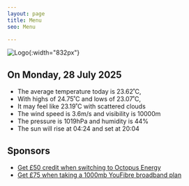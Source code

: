 ```yaml
---
layout: page
title: Menu
seo: Menu

---
```


![Logo](/images/logo.jpg){:width="832px"}

<!-- weather_marker starts -->
## On Monday, 28 July 2025

- The average temperature today is 23.62˚C,
- With highs of 24.75˚C and lows of 23.07˚C,
- It may feel like 23.19˚C with scattered clouds
- The wind speed is 3.6m/s and visibility is 10000m
- The pressure is 1019hPa and humidity is 44%
- The sun will rise at 04:24 and set at 20:04

<!-- weather_marker ends -->

## Sponsors

- [Get £50 credit when switching to Octopus Energy](https://bit.ly/3oD1nnS)
- [Get £75 when taking a 1000mb YouFibre broadband plan](https://aklam.io/91zWhU?)
